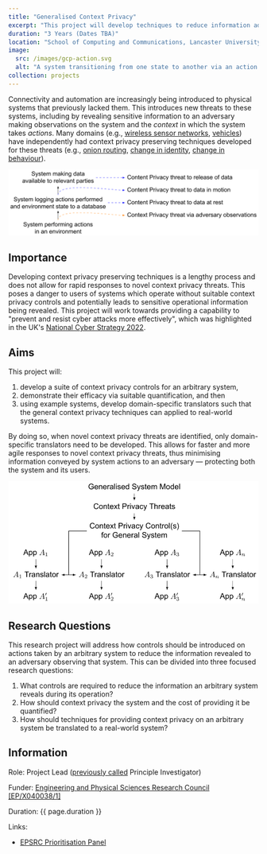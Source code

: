 ```yaml
---
title: "Generalised Context Privacy"
excerpt: "This project will develop techniques to reduce information adversaries can gain from observing cyber physical systems. Using this the capability to develop new context privacy techniques for new systems and scenarios faster will be provided so novel context privacy threats can be rapidly addressed. Theoretical foundations will be used to support practical deployments."
duration: "3 Years (Dates TBA)"
location: "School of Computing and Communications, Lancaster University"
image:
  src: /images/gcp-action.svg
  alt: "A system transitioning from one state to another via an action it takes. The adversary observes the old state and action and uses it to derive information about the system."
collection: projects
---
```


Connectivity and automation are increasingly being introduced to physical systems that previously lacked them. This introduces new threats to these systems, including by revealing sensitive information to an adversary making observations on the system and the *context* in which the system takes *actions*. Many domains (e.g., [wireless sensor networks](/projects/project-1-PhD), [vehicles](/publications/Bradbury_2020_PrivacyChallengesProtecting)) have independently had context privacy preserving techniques developed for these threats (e.g., [onion routing](https://doi.org/10.1109/49.668972), [change in identity](https://doi.org/10.1109/VNC.2009.5416380), [change in behaviour](https://doi.org/10.1145/1029102.1029117)).

![Example privacy threats at various stages of an arbitrary system performing actions](/images/gcp-contextprivacy.svg)

## Importance

Developing context privacy preserving techniques is a lengthy process and does not allow for rapid responses to novel context privacy threats. This poses a danger to users of systems which operate without suitable context privacy controls and potentially leads to sensitive operational information being revealed. This project will work towards providing a capability to "prevent and resist cyber attacks more effectively", which was highlighted in the UK's [National Cyber Strategy 2022](https://www.gov.uk/government/publications/national-cyber-strategy-2022/national-cyber-security-strategy-2022).

## Aims

This project will:

1. develop a suite of context privacy controls for an arbitrary system,
2. demonstrate their efficacy via suitable quantification, and then
3. using example systems, develop domain-specific translators such that the general context privacy techniques can applied to real-world systems.

By doing so, when novel context privacy threats are identified, only domain-specific translators need to be developed. This allows for faster and more agile responses to novel context privacy threats, thus minimising information conveyed by system actions to an adversary &mdash; protecting both the system and its users.

![Using context privacy solutions for the general model and applying them to specific applications](/images/gcp-solution.svg)

## Research Questions

This research project will address how controls should be introduced on actions taken by an arbitrary system to reduce the information revealed to an adversary observing that system. This can be divided into three focused research questions:

1. What controls are required to reduce the information an arbitrary system reveals during its operation?
2. How should context privacy the system and the cost of providing it be quantified?
3. How should techniques for providing context privacy on an arbitrary system be translated to a real-world system?

## Information

Role: Project Lead ([previously called](https://www.ukri.org/news/ukri-revises-project-role-types) Principle Investigator)

Funder: [Engineering and Physical Sciences Research Council [EP/X040038/1]](https://epsrc.ukri.org)

Duration: {{ page.duration }}

Links:
 * [EPSRC Prioritisation Panel](https://gow.epsrc.ukri.org/NGBOViewPanelROL.aspx?PanelId=1-EHFWY1&RankingListId=1-EHFWYB)
